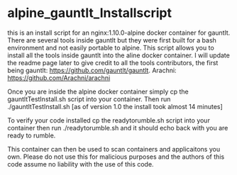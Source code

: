 # alpine_gauntlt_Installscript

this is an install script for an nginx:1.10.0-alpine docker container for gauntlt. There are several tools inside gauntlt but they were first built for a bash environment and not easily portable to alpine. This script allows you to install all the tools inside gauntlt into the aline docker container. I will update the readme page later to give credit to all the tools contributors, the first being gauntlt: https://github.com/gauntlt/gauntlt. Arachni: https://github.com/Arachni/arachni 

Once you are inside the alpine docker container simply cp the gauntltTestInstall.sh script into your container. Then run ./gauntltTestInstall.sh [as of version 1.0 the install took almost 14 minutes]

To verify your code installed cp the readytorumble.sh script into your container then run ./readytorumble.sh and it should echo back with you are ready to rumble.

This container can then be used to scan containers and applicaitons you own. Please do not use this for malicious purposes and the authors of this code assume no liability with the use of this code.
